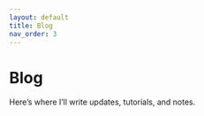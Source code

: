 ```yaml
---
layout: default
title: Blog
nav_order: 3
---
```


# Blog

Here’s where I’ll write updates, tutorials, and notes.
